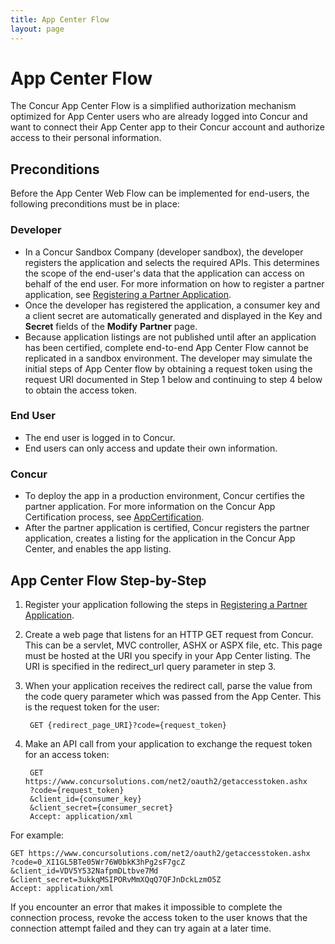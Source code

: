 ```yaml
---
title: App Center Flow
layout: page
---
```


# App Center Flow

The Concur App Center Flow is a simplified authorization mechanism optimized for App Center users who are already logged into Concur and want to connect their App Center app to their Concur account and authorize access to their
personal information.

## Preconditions

Before the App Center Web Flow can be implemented for end-users, the following preconditions must be in place:

### Developer

* In a Concur Sandbox Company (developer sandbox), the developer registers the application and selects the required APIs. This determines the scope of the end-user's data that the application can access on behalf of the end user. For more information on how to register a partner application, see [Registering a Partner Application](https://developer.concur.com/api-documentation/web-services/core-concepts/partner-applications#register).
* Once the developer has registered the application, a consumer key and a client secret are automatically generated and displayed in the Key and **Secret** fields of the **Modify** **Partner** page.
* Because application listings are not published until after an application has been certified, complete end-to-end App Center Flow cannot be replicated in a sandbox environment. The developer may simulate the initial steps of App Center flow by obtaining a request token using the request URI documented in Step 1 below and continuing to step 4 below to obtain the access token.

### End User

* The end user is logged in to Concur.
* End users can only access and update their own information.

### Concur

* To deploy the app in a production environment, Concur certifies the partner application. For more information on the Concur App Certification process, see [AppCertification](https://developer.concur.com/go-market/app-certification).
* After the partner application is certified, Concur registers the partner application, creates a listing for the application in the Concur App Center, and enables the app listing.

## App Center Flow Step-by-Step

1. Register your application following the steps in [Registering a Partner Application](https://developer.concur.com/node/203).
2. Create a web page that listens for an HTTP GET request from Concur. This can be a servlet, MVC controller, ASHX or ASPX file, etc. This page must be
hosted at the URI you specify in your App Center listing. The URI is specified in the redirect_url query parameter in step 3.
3. When your application receives the redirect call, parse the value from the code query parameter which was passed from the App Center. This is the
request token for the user:

		GET {redirect_page_URI}?code={request_token}

4. Make an API call from your application to exchange the request token for an access token:

		GET https://www.concursolutions.com/net2/oauth2/getaccesstoken.ashx
		?code={request_token}
		&client_id={consumer_key}
		&client_secret={consumer_secret}
		Accept: application/xml

For example:

	GET https://www.concursolutions.com/net2/oauth2/getaccesstoken.ashx
	?code=0_XI1GL5BTe05Wr76W0bkK3hPg2sF7gcZ
	&client_id=VDV5Y532NafpmDLtbve7Md
	&client_secret=3ukkqMSIPORvMmXQqQ7QFJnDckLzmO5Z
	Accept: application/xml

If you encounter an error that makes it impossible to complete the connection process, revoke the access token to the user knows that the connection attempt failed and they can try again at a later time.